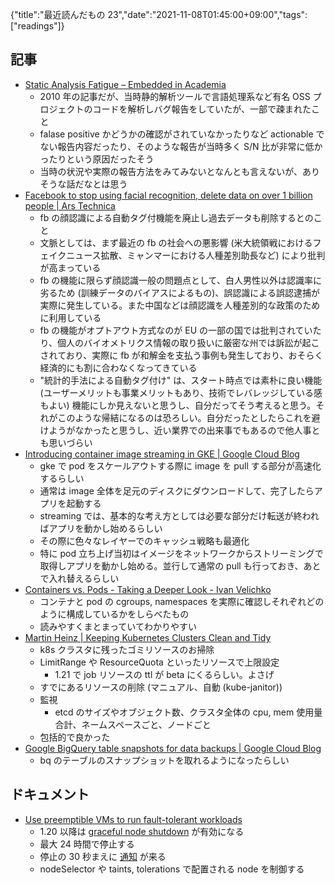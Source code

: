 {"title":"最近読んだもの 23","date":"2021-11-08T01:45:00+09:00","tags":["readings"]}

## 記事

- [Static Analysis Fatigue – Embedded in Academia](https://blog.regehr.org/archives/259)
    - 2010 年の記事だが、当時静的解析ツールで言語処理系など有名 OSS プロジェクトのコードを解析しバグ報告をしていたが、一部で疎まれたこと
    - falase positive かどうかの確認がされていなかったりなど actionable でない報告内容だったり、そのような報告が当時多く S/N 比が非常に低かったりという原因だったそう
    - 当時の状況や実際の報告方法をみてみないとなんとも言えないが、ありそうな話だなとは思う
- [Facebook to stop using facial recognition, delete data on over 1 billion people \| Ars Technica](https://arstechnica.com/tech-policy/2021/11/after-tagging-people-for-10-years-facebook-to-stop-most-uses-of-facial-recognition/)
    - fb の顔認識による自動タグ付機能を廃止し過去データも削除するとのこと
    - 文脈としては、まず最近の fb の社会への悪影響 (米大統領戦におけるフェイクニュース拡散、ミャンマーにおける人種差別助長など) により批判が高まっている
    - fb の機能に限らず顔認識一般の問題点として、白人男性以外は認識率に劣るため (訓練データのバイアスによるもの)、誤認識による誤認逮捕が実際に発生している。また中国などは顔認識を人種差別的な政策のために利用している
    - fb の機能がオプトアウト方式なのが EU の一部の国では批判されていたり、個人のバイオメトリクス情報の取り扱いに厳密な州では訴訟が起こされており、実際に fb が和解金を支払う事例も発生しており、おそらく経済的にも割に合わなくなってきている
    - "統計的手法による自動タグ付け" は、スタート時点では素朴に良い機能 (ユーザーメリットも事業メリットもあり、技術でレバレッジしている感もよい) 機能にしか見えないと思うし、自分だってそう考えると思う。それがこのような帰結になるのは恐ろしい。自分だったとしたらこれを避けようがなかったと思うし、近い業界での出来事でもあるので他人事とも思いづらい
- [Introducing container image streaming in GKE \| Google Cloud Blog](https://cloud.google.com/blog/products/containers-kubernetes/introducing-container-image-streaming-in-gke)
    - gke で pod をスケールアウトする際に image を pull する部分が高速化するらしい
    - 通常は image 全体を足元のディスクにダウンロードして、完了したらアプリを起動する
    - streaming では、基本的な考え方としては必要な部分だけ転送が終わればアプリを動かし始めるらしい
    - その際に色々なレイヤーでのキャッシュ戦略も最適化
    - 特に pod 立ち上げ当初はイメージをネットワークからストリーミングで取得しアプリを動かし始める。並行して通常の pull も行っておき、あとで入れ替えるらしい
- [Containers vs\. Pods \- Taking a Deeper Look \- Ivan Velichko](https://iximiuz.com/en/posts/containers-vs-pods/)
    - コンテナと pod の cgroups, namespaces を実際に確認しそれぞれどのように構成しているかをしらべたもの
    - 読みやすくまとまっていてわかりやすい
- [Martin Heinz \| Keeping Kubernetes Clusters Clean and Tidy](https://martinheinz.dev/blog/60)
    - k8s クラスタに残ったゴミリソースのお掃除
    - LimitRange や ResourceQuota といったリソースで上限設定
        - 1.21 で job リソースの ttl が beta にくるらしい。よさげ
    - すでにあるリソースの削除 (マニュアル、自動 (kube-janitor))
    - 監視
        - etcd のサイズやオブジェクト数、クラスタ全体の cpu, mem 使用量合計、ネームスペースごと、ノードごと
    - 包括的で良かった
- [Google BigQuery table snapshots for data backups \| Google Cloud Blog](https://cloud.google.com/blog/products/data-analytics/google-bigquery-table-snapshots-for-data-backups)
    - bq のテーブルのスナップショットを取れるようになったらしい

## ドキュメント

- [Use preemptible VMs to run fault\-tolerant workloads](https://cloud.google.com/kubernetes-engine/docs/how-to/preemptible-vms)
    - 1.20 以降は [graceful node shutdown](https://kubernetes.io/docs/concepts/architecture/nodes/#graceful-node-shutdown) が有効になる
    - 最大 24 時間で停止する
    - 停止の 30 秒まえに [通知](https://cloud.google.com/compute/docs/instances/preemptible#preemption) が来る
    - nodeSelector や taints, tolerations で配置される node を制御する
